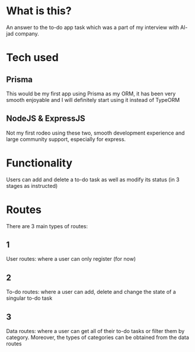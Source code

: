 # What is this?

An answer to the to-do app task which was a part of my interview with Al-jad company.

# Tech used

## Prisma

This would be my first app using Prisma as my ORM, it has been very smooth enjoyable and I will definitely start using it instead of TypeORM

## NodeJS & ExpressJS

Not my first rodeo using these two, smooth development experience and large community support, especially for express.

# Functionality

Users can add and delete a to-do task as well as modify its status (in 3 stages as instructed)

# Routes

There are 3 main types of routes:

## 1

User routes: where a user can only register (for now)

## 2

To-do routes: where a user can add, delete and change the state of a singular to-do task

## 3

Data routes: where a user can get all of their to-do tasks or filter them by category. Moreover, the types of categories can be obtained from the data routes

